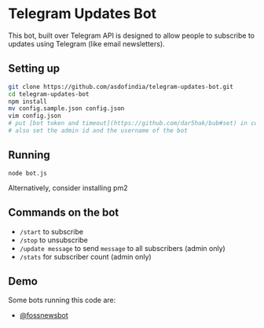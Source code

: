 # Telegram Updates Bot #

This bot, built over Telegram API is designed to allow people to subscribe to updates using Telegram (like email newsletters).

## Setting up ##
```bash
git clone https://github.com/asdofindia/telegram-updates-bot.git
cd telegram-updates-bot
npm install
mv config.sample.json config.json
vim config.json
# put [bot token and timeout](https://github.com/dar5hak/bub#set) in config.json
# also set the admin id and the username of the bot
```

## Running ##
`node bot.js`

Alternatively, consider installing pm2

## Commands on the bot ##
* `/start` to subscribe
* `/stop` to unsubscribe
* `/update message` to send `message` to all subscribers (admin only)
* `/stats` for subscriber count (admin only)

## Demo ##
Some bots running this code are:

* [@fossnewsbot](https://telegram.me/fossnewsbot)
